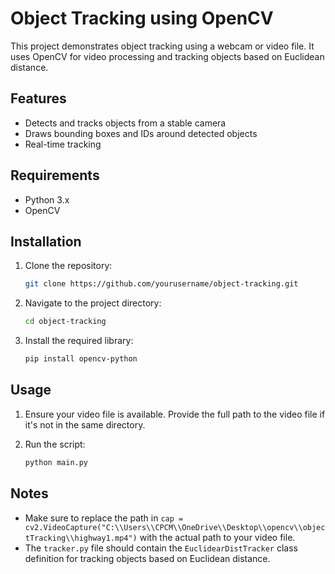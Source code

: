 # Object Tracking using OpenCV

This project demonstrates object tracking using a webcam or video file. It uses OpenCV for video processing and tracking objects based on Euclidean distance.

## Features

- Detects and tracks objects from a stable camera
- Draws bounding boxes and IDs around detected objects
- Real-time tracking

## Requirements

- Python 3.x
- OpenCV

## Installation

1. Clone the repository:

    ```bash
    git clone https://github.com/yourusername/object-tracking.git
    ```

2. Navigate to the project directory:

    ```bash
    cd object-tracking
    ```

3. Install the required library:

    ```bash
    pip install opencv-python
    ```

## Usage

1. Ensure your video file is available. Provide the full path to the video file if it's not in the same directory.

2. Run the script:

    ```bash
    python main.py
    ```

## Notes

- Make sure to replace the path in `cap = cv2.VideoCapture("C:\\Users\\CPCM\\OneDrive\\Desktop\\opencv\\objectTracking\\highway1.mp4")` with the actual path to your video file.
- The `tracker.py` file should contain the `EuclidearDistTracker` class definition for tracking objects based on Euclidean distance.
